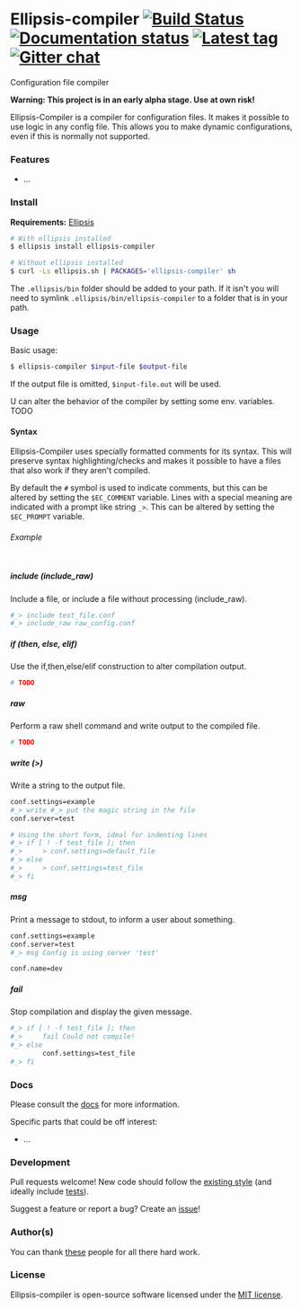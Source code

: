 # Ellipsis-compiler [![Build Status][travis-image]][travis-url] [![Documentation status][docs-image]][docs-url] [![Latest tag][tag-image]][tag-url] [![Gitter chat][gitter-image]][gitter-url]

Configuration file compiler

**Warning: This project is in an early alpha stage. Use at own risk!**

Ellipsis-Compiler is a compiler for configuration files. It makes it possible
to use logic in any config file. This allows you to make dynamic
configurations, even if this is normally not supported.

### Features
- ...

### Install

**Requirements:** [Ellipsis][ellipsis]

```bash
# With ellipsis installed
$ ellipsis install ellipsis-compiler

# Without ellipsis installed
$ curl -Ls ellipsis.sh | PACKAGES='ellipsis-compiler' sh
```

The `.ellipsis/bin` folder should be added to your path. If it isn't you will
need to symlink `.ellipsis/bin/ellipsis-compiler` to a folder that is in your path.

### Usage

Basic usage:

```bash
$ ellipsis-compiler $input-file $output-file
```
If the output file is omitted, `$input-file.out` will be used.

U can alter the behavior of the compiler by setting some env. variables.
TODO

#### Syntax
Ellipsis-Compiler uses specially formatted comments for its syntax. This will
preserve syntax highlighting/checks and makes it possible to have a files that
also work if they aren't compiled.

By default the `#` symbol is used to indicate comments, but this can be altered
by setting the `$EC_COMMENT` variable. Lines with a special meaning are
indicated with a prompt like string `_>`. This can be altered by setting the
`$EC_PROMPT` variable.

###### Example
```bash

```

##### include (include_raw)
Include a file, or include a file without processing (include_raw).

```bash
#_> include test_file.conf
#_> include_raw raw_config.conf
```

##### if (then, else, elif)
Use the if,then,else/elif construction to alter compilation output.

```bash
# TODO
```

##### raw
Perform a raw shell command and write output to the compiled file.

```bash
# TODO
```

##### write (>)
Write a string to the output file.

```bash
conf.settings=example
#_> write #_> put the magic string in the file
conf.server=test

# Using the short form, ideal for indenting lines
#_> if [ ! -f test_file ]; then
#_>     > conf.settings=default_file
#_> else
#_>     > conf.settings=test_file
#_> fi
```

##### msg
Print a message to stdout, to inform a user about something.

```bash
conf.settings=example
conf.server=test
#_> msg Config is using server 'test'

conf.name=dev
```

##### fail
Stop compilation and display the given message.

```bash
#_> if [ ! -f test_file ]; then
#_>     fail Could not compile!
#_> else
        conf.settings=test_file
#_> fi
```

### Docs
Please consult the [docs][docs-url] for more information.

Specific parts that could be off interest:
- ...

### Development
Pull requests welcome! New code should follow the [existing style][style-guide]
(and ideally include [tests][bats]).

Suggest a feature or report a bug? Create an [issue][issues]!

### Author(s)
You can thank [these][contributors] people for all there hard work.

### License
Ellipsis-compiler is open-source software licensed under the [MIT license][mit-license].

[travis-image]: https://img.shields.io/travis/ellipsis/ellipsis-compiler.svg
[travis-url]:   https://travis-ci.org/ellipsis/ellipsis-compiler
[docs-image]:   https://readthedocs.org/projects/ellipsis-compiler/badge/?version=master
[docs-url]:     http://ellipsis-compiler.readthedocs.org/en/master
[tag-image]:    https://img.shields.io/github/tag/ellipsis/ellipsis-compiler.svg
[tag-url]:      https://github.com/ellipsis/ellipsis-compiler/tags
[gitter-image]: https://badges.gitter.im/ellipsis/ellipsis.svg
[gitter-url]:   https://gitter.im/ellipsis/ellipsis

[ellipsis]:     https://github.com/ellipsis/ellipsis

[style-guide]:  https://google-styleguide.googlecode.com/svn/trunk/shell.xml
[bats]:         https://github.com/sstephenson/bats
[issues]:       http://github.com/ellipsis/ellipsis-compiler/issues

[contributors]: https://github.com/ellipsis/ellipsis-compiler/graphs/contributors
[mit-license]:  http://opensource.org/licenses/MIT
